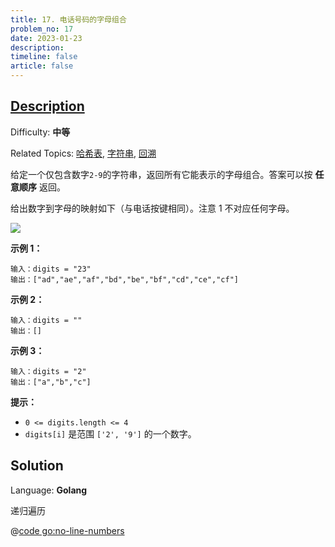 ```yaml
---
title: 17. 电话号码的字母组合
problem_no: 17
date: 2023-01-23
description: 
timeline: false
article: false
---
```


## [Description](https://leetcode.cn/problems/letter-combinations-of-a-phone-number/)

Difficulty: **中等**

Related Topics: [哈希表](https://leetcode.cn/tag/hash-table/), [字符串](https://leetcode.cn/tag/string/), [回溯](https://leetcode.cn/tag/backtracking/)


给定一个仅包含数字`2-9`的字符串，返回所有它能表示的字母组合。答案可以按 **任意顺序** 返回。

给出数字到字母的映射如下（与电话按键相同）。注意 1 不对应任何字母。

![](https://assets.leetcode-cn.com/aliyun-lc-upload/uploads/2021/11/09/200px-telephone-keypad2svg.png)

**示例 1：**

```
输入：digits = "23"
输出：["ad","ae","af","bd","be","bf","cd","ce","cf"]
```

**示例 2：**

```
输入：digits = ""
输出：[]
```

**示例 3：**

```
输入：digits = "2"
输出：["a","b","c"]
```

**提示：**

*   `0 <= digits.length <= 4`
*   `digits[i]` 是范围 `['2', '9']` 的一个数字。


## Solution

Language: **Golang**

递归遍历

@[code go:no-line-numbers](../../_codes/algorithm/code/leet-code/17-main.go)
